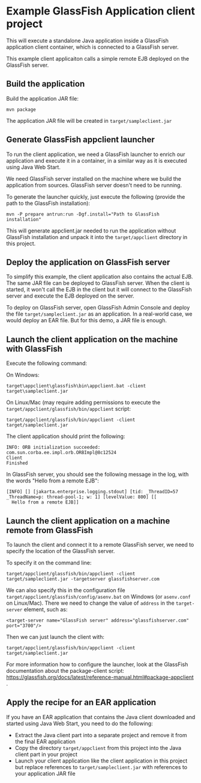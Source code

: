 # Example GlassFish Application client project

This will execute a standalone Java application inside a GlassFish application client container, which is connected to a GlassFish server.

This example client applicaiton calls a simple remote EJB deployed on the GlassFish server.

## Build the application

Build the application JAR file:

```
mvn package
```

The application JAR file will be created in `target/sampleclient.jar`

## Generate GlassFish appclient launcher

To run the client application, we need a GlassFish launcher to enrich our application and execute it in a container, in a similar way as it is executed using Java Web Start.

We need GlassFish server installed on the machine where we build the application from sources. GlassFish server doesn't need to be running.

To generate the launcher quickly, just execute the following (provide the path to the GlassFish installation):

```
mvn -P prepare antrun:run -Dgf.install="Path to GlassFish installation"
```

This will generate appclient.jar needed to run the application without GlassFish installation and unpack it into the `target/appclient` directory in this project.

## Deploy the application on GlassFish server

To simplify this example, the client application also contains the actual EJB. The same JAR file can be deployed to GlassFish server. When the client is started, it won't call the EJB in the client but it will connect to the GlassFish server and execute the EJB deployed on the server.

To deploy on GlassFish server, open GlassFish Admin Console and deploy the file `target/sampleclient.jar` as an application. In a real-world case, we would deploy an EAR file. But for this demo, a JAR file is enough.


## Launch the client application on the machine with GlassFish

Execute the following command:

On Windows:

```
target\appclient\glassfish\bin\appclient.bat -client target\sampleclient.jar
```

On Linux/Mac (may require adding permissions to execute the `target/appclient/glassfish/bin/appclient` script:

```
target/appclient/glassfish/bin/appclient -client target/sampleclient.jar
```

The client application should print the following:

```
INFO: ORB initialization succeeded: com.sun.corba.ee.impl.orb.ORBImpl@8c12524
Client
Finished
```

In GlassFish server, you should see the following message in the log, with the words "Hello from a remote EJB":

```
[INFO] [] [jakarta.enterprise.logging.stdout] [tid: _ThreadID=57 _ThreadName=p: thread-pool-1; w: 1] [levelValue: 800] [[
  Hello from a remote EJB]]
```

## Launch the client application on a machine remote from GlassFish

To launch the client and connect it to a remote GlassFish server, we need to specify the location of the GlassFish server.

To specify it on the command line:

```
target/appclient/glassfish/bin/appclient -client target/sampleclient.jar -targetserver glassfishserver.com
```

We can also specify this in the configuration file `target/appclient/glassfish/config/asenv.bat` on Windows (or `asenv.conf` on Linux/Mac). There we need to change the value of `address` in the `target-server` element, such as:

```
<target-server name="GlassFish server" address="glassfishserver.com" port="3700"/>
```

Then we can just launch the client with:

```
target/appclient/glassfish/bin/appclient -client target/sampleclient.jar
```

For more information how to configure the launcher, look at the GlassFish documentation about the package-client script: https://glassfish.org/docs/latest/reference-manual.html#package-appclient .

## Apply the recipe for an EAR application

If you have an EAR application that contains the Java client downloaded and started using Java Web Start, you need to do the following:

* Extract the Java client part into a separate project and remove it from the final EAR application
* Copy the directory `target/appclient` from this project into the Java client part in your project
* Launch your client application like the client application in this project but replace references to `target/sampleclient.jar` with references to your application JAR file